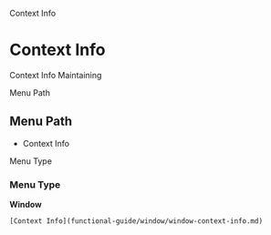 
Context Info
# Context Info


Context Info Maintaining

Menu Path
## Menu Path



- Context Info

Menu Type
### Menu Type

**Window**


```
[Context Info](functional-guide/window/window-context-info.md)
```